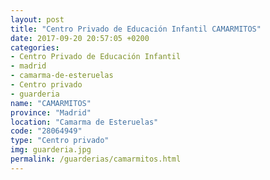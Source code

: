 ```yaml
---
layout: post
title: "Centro Privado de Educación Infantil CAMARMITOS"
date: 2017-09-20 20:57:05 +0200
categories:
- Centro Privado de Educación Infantil
- madrid
- camarma-de-esteruelas
- Centro privado
- guarderia
name: "CAMARMITOS"
province: "Madrid"
location: "Camarma de Esteruelas"
code: "28064949"
type: "Centro privado"
img: guarderia.jpg
permalink: /guarderias/camarmitos.html
---
```

